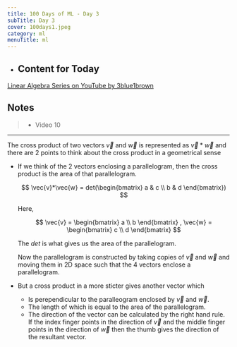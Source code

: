 ```yaml
---
title: 100 Days of ML - Day 3
subTitle: Day 3
cover: 100days1.jpeg
category: ml
menuTitle: ml
---
```


- ## Content for Today

[Linear Algebra Series on YouTube by 3blue1brown](https://www.youtube.com/watch?v=kjBOesZCoqc&index=1&list=PLZHQObOWTQDPD3MizzM2xVFitgF8hE_ab)

## Notes

> - Video 10
---

The cross product of two vectors $\vec{v}$ and $\vec{w}$ is represented as $\vec{v} * \vec{w}$ and there are 2 points to think about the cross product in a geometrical sense

- If we think of the 2 vectors enclosing a parallelogram, then the cross product is the area of that parallelogram.

    $$
    \vec{v}*\vec{w} = det(\begin{bmatrix} a & c \\ b & d \end{bmatrix})
    $$

    Here, 
    
    $$
    \vec{v} = \begin{bmatrix} a  \\ b \end{bmatrix} , \vec{w} = \begin{bmatrix} c  \\ d \end{bmatrix}
    $$

    The $det$ is what gives us the area of the parallelogram.

    Now the parallelogram is constructed by taking copies of $\vec{v}$ and $\vec{w}$ and moving them in 2D space such that the 4 vectors enclose a parallelogram.

- But a cross product in a more sticter gives another vector which 
  - Is perependicular to the paralleogram enclosed by $\vec{v}$ and $\vec{w}$. 
  - The length of which is equal to the area of the parallelogram.
  - The direction of the vector can be calculated by the right hand rule. If the index finger points in the direction of $\vec{v}$ and the middle finger points in the direction of $\vec{w}$ then the thumb gives the direction of the resultant vector.



